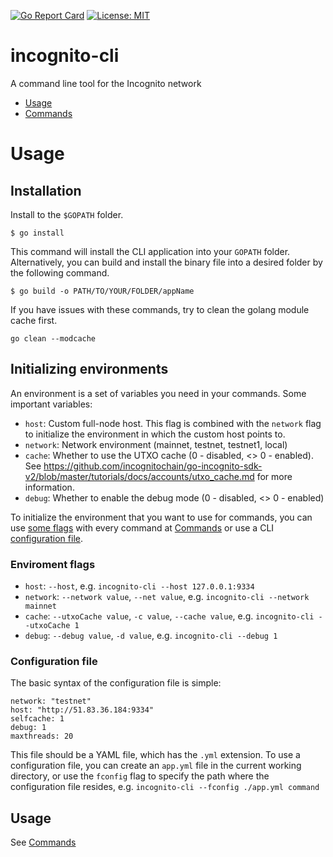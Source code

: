 [![Go Report Card](https://goreportcard.com/badge/github.com/incognitochain/incognito-cli)](https://goreportcard.com/report/github.com/incognitochain/incognito-cli)
[![License: MIT](https://img.shields.io/badge/License-MIT-yellow.svg)](https://github.com/incognitochain/incognito-cli/blob/main/LICENSE)

incognito-cli
=============
A command line tool for the Incognito network

<!-- toc -->
* [Usage](#usage)
* [Commands](./commands.md)
<!-- tocstop -->

# Usage
<!-- usage -->
## Installation
Install to the `$GOPATH` folder.
```shell
$ go install
```
This command will install the CLI application into your `GOPATH` folder. Alternatively, you can build and install the binary file
into a desired folder by the following command.
```shell
$ go build -o PATH/TO/YOUR/FOLDER/appName
```
If you have issues with these commands, try to clean the golang module cache first.
```shell
go clean --modcache
```


## Initializing environments

An environment is a set of variables you need in your commands. Some important variables:
- `host`: Custom full-node host. This flag is combined with the `network` flag to initialize the environment in which the custom host points to.
- `network`: Network environment (mainnet, testnet, testnet1, local)
- `cache`: Whether to use the UTXO cache (0 - disabled, <> 0 - enabled). See https://github.com/incognitochain/go-incognito-sdk-v2/blob/master/tutorials/docs/accounts/utxo_cache.md for more information.
- `debug`: Whether to enable the debug mode (0 - disabled, <> 0 - enabled)

To initialize the environment that you want to use for commands, you can use [some flags](#enviroment-flags) with every command at [Commands](./commands.md) or use a CLI [configuration file](#configuration-file).


### Enviroment flags

- `host`: `--host`, e.g. `incognito-cli --host 127.0.0.1:9334`
- `network`: `--network value`, `--net value`, e.g. `incognito-cli --network mainnet`
- `cache`: `--utxoCache value`, `-c value`, `--cache value`, e.g. `incognito-cli --utxoCache 1`
- `debug`: `--debug value`, `-d value`, e.g. `incognito-cli --debug 1`

### Configuration file
The basic syntax of the configuration file is simple:
```
network: "testnet"
host: "http://51.83.36.184:9334"
selfcache: 1
debug: 1
maxthreads: 20
```
This file should be a YAML file, which has the `.yml` extension. To use a configuration file, you can create an `app.yml` file in the current working directory, or use the `fconfig` flag to specify the path where the configuration file resides, e.g. `incognito-cli --fconfig ./app.yml command`



## Usage


See [Commands](./commands.md)
